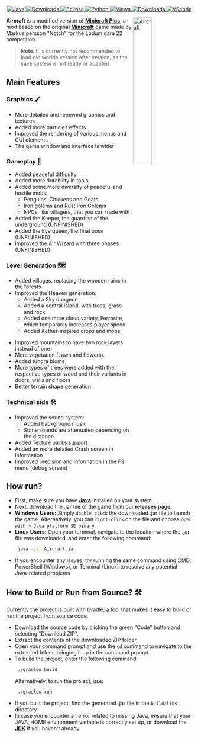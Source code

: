 

<!-- Badges -->
<p align="center"> 
     <a href="https://github.com/TheBigEye/Aircraft#gh-light-mode-only"> <!-- light mode -->
          <img 
               src="https://img.shields.io/badge/Java-ED8B00?style=for-the-badge&logo=java&logoColor=orange&color=4f4f4f" 
               Title="Java"  
          />
          <img 
               src="https://img.shields.io/github/downloads/TheBigEye/Aircraft/total.svg?style=for-the-badge&label=Downloads&color=orange" 
               Title="Downloads" 
          />
          <img 
               src="https://img.shields.io/badge/Eclipse-2C2255?style=for-the-badge&logo=eclipse&logoColor=ffffff&color=orange" 
               Title="Eclipse" 
          />
     </a>
     <a href="https://github.com/TheBigEye/Aircraft#gh-dark-mode-only"> <!-- dark mode -->
          <img 
               src="https://img.shields.io/badge/Java-ED8B00?style=for-the-badge&logo=java&logoColor=orange&color=4f4f4f" 
               Title="Python"  
          />
          <img 
               src="https://komarev.com/ghpvc/?username=Eye-Aircraft&label=Views&color=000000&style=for-the-badge" 
               Title="Views" 
          />
          <img 
               src="https://img.shields.io/github/downloads/TheBigEye/Aircraft/total.svg?style=for-the-badge&label=Downloads&color=000000" 
               Title="Downloads" 
          />
          <img 
               src="https://img.shields.io/badge/Eclipse-2C2255?style=for-the-badge&logo=eclipse&logoColor=orange&color=000000" 
               Title="VScode" 
          />
     </a>
</p>


 <!-- Logo -->
<img 
     align="right"
     width="32%"
     src="https://user-images.githubusercontent.com/63316583/164436759-d1cc8e05-e414-40e7-b77c-fbad0c46a6df.png"
     title="Aircraft"
/>

<!-- ![PREVIEW](https://user-images.githubusercontent.com/63316583/162649419-e732f796-34d6-40cd-8924-4d8cda851503.png) -->

**Aircraft** is a modified version of [**Minicraft Plus**](https://github.com/chrisj42/minicraft-plus-revived), a mod based on the original [**Minicraft**](https://minicraft.fandom.com/wiki/Minicraft) game made by Markus persson "Notch" for the Lodum dare 22 competition

> **Note**: It is currently not recommended to load old worlds version after version, as the save system is not ready or adapted

## Main Features
### Graphics 🖌️
+ More detailed and renewed graphics and textures
+ Added more particles effects
+ Improved the rendering of various menus and GUI elements
+ The game window and interface is wider

### Gameplay 👾
* Added peaceful difficulty
* Added more durability in tools
* Added some more diversity of peaceful and hostile mobs:
    * Penguins, Chickens and Goats
    * Iron golems and Rust Iron Golems
    * NPCs, like villagers, that you can trade with
* Added the Keeper, the guardian of the underground (UNFINISHED)
* Added the Eye queen, the final boss (UNFINISHED)
* Improved the Air Wizard with three phases (UNFINISHED)

### Level Generation 🗺️
- Added villages, replacing the wooden ruins in the forests
- Improved the Heaven generation:
    - Added a Sky dungeon
    - Added a central island, with trees, grass and rock
    - Added one more cloud variety, Ferrosite, which temporarily increases player speed
    - Added Aether-inspired crops and mobs
* Improved mountains to have two rock layers instead of one
* More vegetation (Lawn and flowers).
* Added tundra biome
* More types of trees were added with their respective types of wood and their variants in doors, walls and floors
* Better terrain shape generation

### Technical side 🛠️
* Improved the sound system:
    * Added background music
    * Some sounds are attenuated depending on the distance
* Added Texture packs support
* Added an more detailed Crash screen in information
* Improved precision and information in the F3 menu (debug screen)

## How run?
- First, make sure you have [**Java**](https://java.com/en/download/) installed on your system.
- Next, download the .jar file of the game from our [**releases page**](https://github.com/TheBigEye/Aircraft/releases).
- **Windows Users:** Simply `double click` the downloaded .jar file to launch the game. Alternatively, you can `right-click` on the file and choose `open with > Java platform SE binary`.
- **Linux Users:** Open your terminal, navigate to the location where the .jar file was downloaded, and enter the following command:
   ```sh
    java -jar Aircraft.jar
   ```
- If you encounter any issues, try running the same command using CMD, PowerShell (Windows), or Terminal (Linux) to resolve any potential Java-related problems

## How to Build or Run from Source? 🛠️
Currently the project is built with Gradle, a tool that makes it easy to build or run the project from source code.

- Download the source code by clicking the green "Code" button and selecting "Download ZIP".
- Extract the contents of the downloaded ZIP folder.
- Open your command prompt and use the `cd` command to navigate to the extracted folder, bringing it up in the command prompt.
- To build the project, enter the following command:
   ```sh
    ./gradlew build
   ```
   Alternatively, to run the project, use:
   ```sh
    ./gradlew run
   ```
- If you built the project, find the generated .jar file in the `build/libs` directory.
- In case you encounter an error related to missing Java, ensure that your JAVA_HOME environment variable is correctly set up, or download the [**JDK**](https://www.oracle.com/java/technologies/downloads/) if you haven't already.

<!-- -------------------------------------------------------------------------- Credits ------------------------------------------------------------------------------>
<!-- Header and footer svgs --- kyechan99/capsule-render -->
<!-- Views counter --- antonkomarev/github-profile-views-counter -->
<!-- ---------------------------------------------------------------------------- END -------------------------------------------------------------------------------->
